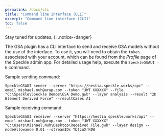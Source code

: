 ```yaml
---
permalink: /docs/cli
title: "Command line interface (CLI)"
excerpt: "Command line interface (CLI)"
toc: false
---
```


Stay tuned for updates.
{: .notice--danger}

The GSA plugin has a CLI interface to send and receive GSA models without the use of the interface. To use it, you will need to obtain the `token` associated with your account, which can be found from the *Profile* page of the Speckle admin app. For detailed usage help, execute the `SpeckleGSAUI -h` command.

Sample sending command:
```
SpeckleGSAUI sender --server "https://hestia.speckle.works/api" --email mishael.nuh@arup.com --token "JWT XXXXXX" --file "C:\Speckle\Speckle Demos\GSA Demo.gwb" --layer analysis --result "2D Element Derived Force" --resultCases A1
```

Sample receiving command:
```
SpeckleGSAUI receiver --server "https://hestia.speckle.works/api" --email mishael.nuh@arup.com --token "JWT XXXXXX" "C:\Users\Mishael.Nuh\Desktop\Received File.gwb" --layer design --nodeAllowance 0.01 --streamIDs YbtzuXrK0W
```